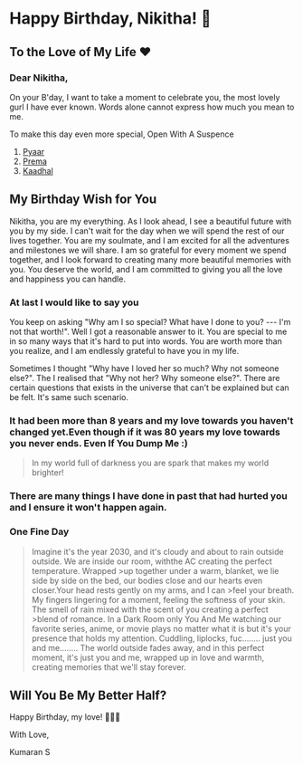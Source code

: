 # Happy Birthday, Nikitha! 🎉

## To the Love of My Life ❤️

### Dear Nikitha,

On your B'day, I want to take a moment to celebrate you, the most lovely gurl I have ever known. Words alone cannot express how much you mean to me. 

To make this day even more special, Open With A Suspence

1. [Pyaar](https://nix3.vercel.app/)
2. [Prema](https://tylerdurdenxd.github.io/nix1/)
3. [Kaadhal](https://tylerdurdenxd.github.io/nix2/)

## My Birthday Wish for You

Nikitha, you are my everything. As I look ahead, I see a beautiful future with you by my side. I can't wait for the day when we will spend the rest of our lives together. You are my soulmate, and I am excited for all the adventures and milestones we will share. I am so grateful for every moment we spend together, and I look forward to creating many more beautiful memories with you. You deserve the world, and I am committed to giving you all the love and happiness you can handle.

### At last I would like to say you
You keep on asking "Why am I so special? What have I done to you? --- I'm not that worth!". Well I got a reasonable answer to it.
You are special to me in so many ways that it's hard to put into words. You are worth more than you realize, and I am endlessly grateful to have you in my life.

Sometimes I thought "Why have I loved her so much? Why not someone else?". The I realised that "Why not her? Why someone else?". There are certain questions that exists in the universe that can't be explained but can be felt. It's same such scenario.

### It had been more than 8 years and my love towards you haven't changed yet.Even though if it was 80 years my love towards you never ends. Even If You Dump Me :)

> In my world full of darkness you are spark that makes my world brighter!

### There are many things I have done in past that had hurted you and I ensure it won't happen again.

### One Fine Day
>Imagine it's the year 2030, and it's cloudy and about to rain outside outside. We are inside our room, withthe AC creating the perfect temperature. Wrapped >up together under a warm, blanket, we lie side by side on the bed, our bodies close and our hearts even closer.Your head rests gently on my arms, and I can >feel your breath. My fingers lingering for a moment, feeling the softness of your skin. The smell of rain mixed with the scent of you creating a perfect >blend of romance.
>In a Dark Room only You And Me watching our favorite series, anime, or movie plays no matter what it is but it's your presence that holds my attention.
>Cuddling, liplocks, fuc........ just you and me........
>The world outside fades away, and in this perfect moment, it's just you and me, wrapped up in love and warmth, creating memories that we'll stay forever.

## Will You Be My Better Half?

Happy Birthday, my love! 🎂🎁🎈

With Love,

Kumaran S
